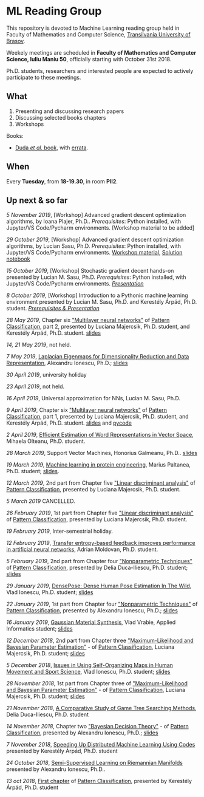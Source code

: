 # ML Reading Group

This repository is devoted to Machine Learning reading group held in Faculty of Mathematics and Computer Science, [Transilvania University of Brasov](http://www.unitv.ro/).

Weekely meetings are scheduled in **Faculty of Mathematics and Computer Science, Iuliu Maniu 50**, officially starting with October 31st 2018.

Ph.D. students, researchers and interested people are expected to actively participate to these meetings.

## What

1) Presenting and discussing research papers
2) Discussing selected books chapters
3) Workshops

Books:

- [Duda *et al.* book](https://www.amazon.com/Pattern-Classification-Pt-1-Richard-Duda/dp/0471056693/), with [errata](https://www.cse.unr.edu/~bebis/CS479/Handouts/Errata.pdf).

## When

Every **Tuesday**, from **18-19.30**, in room **PII2**.

## Up next & so far

*5 November 2019*, [Workshop] Advanced gradient descent optimization algorithms, by Ioana Plajer, Ph.D.. *Prerequisites*: Python installed, with Jupyter/VS Code/Pycharm environments. [Workshop material to be added]

*29 October 2019*, [Workshop] Advanced gradient descent optimization algorithms, by Lucian Sasu, Ph.D. *Prerequisites*: Python installed, with Jupyter/VS Code/Pycharm environments. [Workshop material](/Presentations/2019/10.October/29/Momentum_workshop.ipynb),  [Solution notebook](/Presentations/2019/10.October/29/Momentum.ipynb)

*15 October 2019*, [Workshop] Stochastic gradient decent hands-on presented by Lucian M. Sasu, Ph.D. *Prerequisites*: Python installed, with Jupyter/VS Code/Pycharm environments. [*Presentation*](/Presentations/2019/10.October/15/sgd.ipynb)

*8 October 2019*, [Workshop] Introduction to a Pythonic machine learning environment presented by Lucian M. Sasu, Ph.D. and Kerestély Árpád, Ph.D. student. [*Prerequisites & Presentation*](/Presentations/2019/10.October/08/IntroToML.ipynb)

*28 May 2019*, Chapter six ["Multilayer neural networks"](https://cds.cern.ch/record/683166/files/0471056693_TOC.pdf) of [Pattern Classification](https://www.amazon.com/Pattern-Classification-Pt-1-Richard-Duda/dp/0471056693/ref=sr_1_1?ie=UTF8&qid=1540993285&sr=8-1&keywords=Classification+duda), part 2, presented by Luciana Majercsik, Ph.D. student, and  Kerestély Árpád, Ph.D. student. [slides](/Presentations/2019/05.May/28/NN_part2.pdf)

*14, 21 May 2019*, not held.

*7 May 2019*, [Laplacian Eigenmaps for Dimensionality Reduction and Data Representation](/Presentations/2019/05.May/07/Laplacian.pdf), Alexandru Ionescu, Ph.D.; [slides](/Presentations/2019/05.May/07/Laplacian_Eigenmaps.pdf)

*30 April 2019*, university holiday

*23 April 2019*, not held.

*16 April 2019*, Universal approximation for NNs, Lucian M. Sasu, Ph.D.

*9 April 2019*, Chapter six ["Multilayer neural networks"](https://cds.cern.ch/record/683166/files/0471056693_TOC.pdf) of [Pattern Classification](https://www.amazon.com/Pattern-Classification-Pt-1-Richard-Duda/dp/0471056693/ref=sr_1_1?ie=UTF8&qid=1540993285&sr=8-1&keywords=Classification+duda), part 1, presented by Luciana Majercsik, Ph.D. student, and  Kerestély Árpád, Ph.D. student. [slides](/Presentations/2019/04.April/09/NN_part1.pdf) and [pycode](/Presentations/2019/04.April/09/python/)

*2 April 2019*, [Efficient Estimation of Word Representations in Vector Space](https://arxiv.org/pdf/1301.3781.pdf), Mihaela Olteanu, Ph.D. student.

*28 March 2019*, Support Vector Machines, Honorius Galmeanu, Ph.D.. [slides](/Presentations/2019/03.March/28/svm-slides.pdf)

*19 March 2019*, [Machine learning in protein engineering](https://arxiv.org/pdf/1811.10775.pdf), Marius Paltanea, Ph.D. student; [slides](/Presentations/2019/03.March/19/ML_protein.pdf).

*12 March 2019*, 2nd part from Chapter five ["Linear discriminant analysis"](https://cds.cern.ch/record/683166/files/0471056693_TOC.pdf) of [Pattern Classification](https://www.amazon.com/Pattern-Classification-Pt-1-Richard-Duda/dp/0471056693/ref=sr_1_1?ie=UTF8&qid=1540993285&sr=8-1&keywords=Classification+duda), presented by Luciana Majercsik, Ph.D. student.

*5 March 2019* CANCELLED.

*26 February 2019*, 1st part from Chapter five ["Linear discriminant analysis"](https://cds.cern.ch/record/683166/files/0471056693_TOC.pdf) of [Pattern Classification](https://www.amazon.com/Pattern-Classification-Pt-1-Richard-Duda/dp/0471056693/ref=sr_1_1?ie=UTF8&qid=1540993285&sr=8-1&keywords=Classification+duda), presented by Luciana Majercsik, Ph.D. student.

*19 February 2019*, Inter-semestrial holiday.

*12 February 2019*, [Transfer entropy-based feedback improves performance in artificial neural networks](https://arxiv.org/pdf/1706.04265.pdf), Adrian Moldovan, Ph.D. student.

*5 February 2019*, 2nd part from Chapter four ["Nonparametric Techniques"](https://cds.cern.ch/record/683166/files/0471056693_TOC.pdf) of [Pattern Classification](https://www.amazon.com/Pattern-Classification-Pt-1-Richard-Duda/dp/0471056693/ref=sr_1_1?ie=UTF8&qid=1540993285&sr=8-1&keywords=Classification+duda), presented by Delia Duca-Iliescu, Ph.D. student; [slides](/Presentations/2019/02.February/05/Prezentare_ML_5_feb.pdf)

*29 January 2019*, [DensePose: Dense Human Pose Estimation In The Wild](https://research.fb.com/wp-content/uploads/2018/03/densepose-dense-human-pose-estimation-in-thewild.pdf?), Vlad Ionescu, Ph.D. student; [slides](/Presentations/2019/01.January/29/DensePose_IonescuVlad.pdf)

*22 January 2019*, 1st part from Chapter four ["Nonparametric Techniques"](https://cds.cern.ch/record/683166/files/0471056693_TOC.pdf) of [Pattern Classification](https://www.amazon.com/Pattern-Classification-Pt-1-Richard-Duda/dp/0471056693/ref=sr_1_1?ie=UTF8&qid=1540993285&sr=8-1&keywords=Classification+duda), presented by Alexandru Ionescu, Ph.D.; [slides](/Presentations/2019/01.January/22/Nonparametric_techniques_Chapter4Part1.pdf)

*16 January 2019*, [Gaussian Material Synthesis](https://users.cg.tuwien.ac.at/zsolnai/gfx/gaussian-material-synthesis/), Vlad Vrabie, Applied Informatics student; [slides](/Presentations/2019/01.January/16/Prezentare_Cerc_ML.pdf)

*12 December 2018*, 2nd part from Chapter three ["Maximum-Likelihood and Bayesian Parameter Estimation"](https://cds.cern.ch/record/683166/files/0471056693_TOC.pdf) - of [Pattern Classification](https://www.amazon.com/Pattern-Classification-Pt-1-Richard-Duda/dp/0471056693/ref=sr_1_1?ie=UTF8&qid=1540993285&sr=8-1&keywords=Classification+duda), Luciana Majercsik, Ph.D. student; [slides](/Presentations/2018/12.December/12/Hidden_Markov_models.pdf)

*5 December 2018*, [Issues in Using Self-Organizing Maps in Human Movement and Sport Science](https://content.sciendo.com/view/journals/ijcss/16/1/article-p1.xml), Vlad Ionescu, Ph.D. student; [slides](/Presentations/2018/12.December/05/Issues_in_Using_Self-Organizing_Maps_in_Human_Movement_and_Sport_Science.pdf)

*28 November 2018*, 1st part from Chapter three of ["Maximum-Likelihood and Bayesian Parameter Estimation"](https://cds.cern.ch/record/683166/files/0471056693_TOC.pdf) - of [Pattern Classification](https://www.amazon.com/Pattern-Classification-Pt-1-Richard-Duda/dp/0471056693/ref=sr_1_1?ie=UTF8&qid=1540993285&sr=8-1&keywords=Classification+duda), Luciana Majercsik, Ph.D. student; [slides](/Presentations/2018/11.November/28/Max_likelihood.pdf)

*21 November 2018*, [A Comparative Study of Game Tree Searching Methods](/Presentations/2018/11.November/21/A_Comparative_Study_of_Game_Tree_Searching_Methods.pdf), Delia Duca-Iliescu, Ph.D. student

*14 November 2018*, Chapter two ["Bayesian Decision Theory"](https://cds.cern.ch/record/683166/files/0471056693_TOC.pdf) - of [Pattern Classification](https://www.amazon.com/Pattern-Classification-Pt-1-Richard-Duda/dp/0471056693/ref=sr_1_1?ie=UTF8&qid=1540993285&sr=8-1&keywords=Classification+duda), presented by Alexandru Ionescu, Ph.D.; [slides](/Presentations/2018/11.November/14/Bayesian_decision_theory_(PC2).pdf)

*7 November 2018*, [Speeding Up Distributed Machine Learning Using Codes](https://github.com/lmsasu/MLReadingGroup/tree/master/Presentations/2018/11.November/07) presented by Kerestély Árpád, Ph.D. student 

*24 October 2018*, [Semi-Supervised Learning on Riemannian Manifolds](http://people.cs.uchicago.edu/~niyogi/papersps/BNMLJ.pdf) presented by Alexandru Ionescu, Ph.D.. 

*13 oct 2018*, [First chapter](https://cds.cern.ch/record/683166/files/0471056693_TOC.pdf) of [Pattern Classification](https://www.amazon.com/Pattern-Classification-Pt-1-Richard-Duda/dp/0471056693/ref=sr_1_1?ie=UTF8&qid=1540993285&sr=8-1&keywords=Classification+duda), presented by Kerestély Árpád, Ph.D. student
